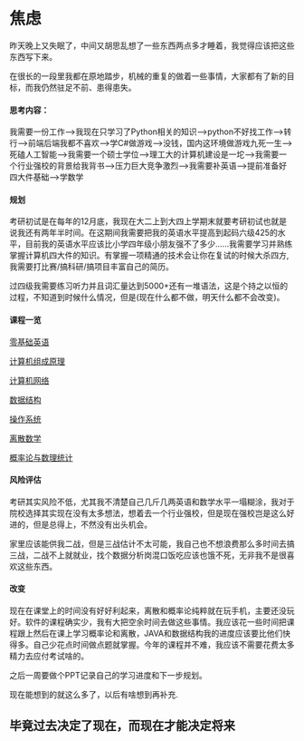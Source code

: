 # 焦虑

昨天晚上又失眠了，中间又胡思乱想了一些东西两点多才睡着，我觉得应该把这些东西写下来。

在很长的一段里我都在原地踏步，机械的重复的做着一些事情，大家都有了新的目标，而我仍然驻足不前、患得患失。

#### 思考内容：

我需要一份工作—>我现在只学习了Python相关的知识—>python不好找工作—>转行—>前端后端我都不喜欢—>学C#做游戏—>没钱，国内这环境做游戏九死一生—>死磕人工智能—>我需要一个硕士学位—>理工大的计算机建设是一坨—>我需要一个行业强校的背景给我背书—>压力巨大竞争激烈—>我需要补英语—>提前准备好四大件基础—>学数学

#### 规划

考研初试是在每年的12月底，我现在大二上到大四上学期末就要考研初试也就是说我还有两年半时间。在这期间我需要把我的英语水平提高到起码六级425的水平，目前我的英语水平应该比小学四年级小朋友强不了多少......我需要学习并熟练掌握计算机四大件的知识。有掌握一项精通的技术会让你在复试的时候大杀四方,我需要打比赛/搞科研/搞项目丰富自己的简历。

过四级我需要练习听力并且词汇量达到5000+还有一堆语法，这是个持之以恒的过程，不知道到时候什么情况，但是(现在什么都不做，明天什么都不会改变)。

#### 课程一览

[零基础英语](https://www.bilibili.com/video/BV1L4411i7UC/?spm_id_from=333.337.search-card.all.click&vd_source=efce29348997aff7b685ba3f5c15dc48)

[计算机组成原理](https://www.bilibili.com/video/BV1ps4y1d73V/?spm_id_from=333.999.0.0&vd_source=efce29348997aff7b685ba3f5c15dc48)

[计算机网络](https://www.bilibili.com/video/BV19E411D78Q/?spm_id_from=333.999.0.0)

[数据结构](https://www.bilibili.com/video/BV1YE411D7nH/?spm_id_from=333.999.0.0&vd_source=efce29348997aff7b685ba3f5c15dc48)

[操作系统](https://www.bilibili.com/video/BV1b7411N798/?spm_id_from=333.999.0.0&vd_source=efce29348997aff7b685ba3f5c15dc48)

[离散数学](https://www.bilibili.com/video/BV1hU4y1N72h/?spm_id_from=333.337.search-card.all.click&vd_source=efce29348997aff7b685ba3f5c15dc48)

[概率论与数理统计](https://www.bilibili.com/video/BV1194y1f7vr/?spm_id_from=333.337.search-card.all.click&vd_source=efce29348997aff7b685ba3f5c15dc48)

#### 风险评估

考研其实风险不低，尤其我不清楚自己几斤几两英语和数学水平一塌糊涂，我对于院校选择其实现在没有太多想法，想着去一个行业强校，但是现在强校岂是这么好进的，但是总得上，不然没有出头机会。

家里应该能供我二战，但是三战估计不太可能，我自己也不想浪费那么多时间去搞三战，二战不上就就业，找个数据分析岗混口饭吃应该也饿不死，无非我不是很喜欢这些东西。

#### 改变

现在在课堂上的时间没有好好利起来，离散和概率论纯粹就在玩手机，主要还没玩好。软件的课程确实少，我有大把空余时间去做这些事情。我应该花一些时间把课程跟上然后在课上学习概率论和离散，JAVA和数据结构我的进度应该要比他们快得多。自己少花点时间做点题就掌握。今年的课程并不难，我应该不需要花费太多精力去应付考试啥的。

之后一周要做个PPT记录自己的学习进度和下一步规划。

现在能想到的就这么多了，以后有啥想到再补充.

## 毕竟过去决定了现在，而现在才能决定将来

